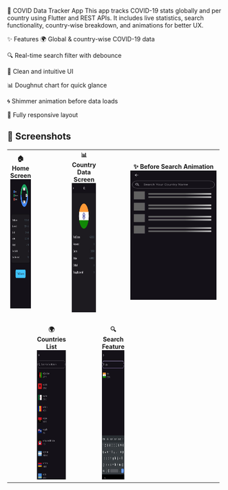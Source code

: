 🦠 COVID Data Tracker App
This app tracks COVID-19 stats globally and per country using Flutter and REST APIs. It includes live statistics, search functionality, country-wise breakdown, and animations for better UX.

✨ Features
🌍 Global & country-wise COVID-19 data

🔍 Real-time search filter with debounce

🎯 Clean and intuitive UI

📊 Doughnut chart for quick glance

🌀 Shimmer animation before data loads

📱 Fully responsive layout

## 📸 Screenshots

<table>
  <tr>
    <td align="center">
      <b>🏠 Home Screen</b><br/>
      <img src="images/screenshots/home_screen.jpg" width="200" height="300"/>
    </td>
    <td width="15"></td>
    <td align="center">
      <b>📊 Country Data Screen</b><br/>
      <img src="images/screenshots/country_data.jpg" width="200" height="300"/>
    </td>
    <td width="15"></td>
    <td align="center">
      <b>✨ Before Search Animation</b><br/>
      <img src="images/screenshots/before_search_animation.jpg" width="200" height="300"/>
    </td>
  </tr>
  <tr><td colspan="3"><br/></td></tr>
  <tr>
    <td width="15"></td>
    <td align="center">
      <b>🌍 Countries List</b><br/>
      <img src="images/screenshots/countries_list.jpg" width="200" height="300"/>
    </td>
    <td width="15"></td>
    <td align="center">
      <b>🔍 Search Feature</b><br/>
      <img src="images/screenshots/search_feature.jpg" width="200" height="300"/>
    </td>
  </tr>
</table>